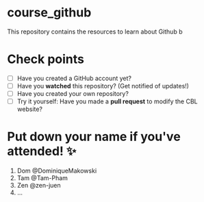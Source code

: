 # course_github
This repository contains the resources to learn about Github b    

# Check points
- [ ] Have you created a GitHub account yet?
- [ ] Have you **watched** this repository? (Get notified of updates!) 
- [ ] Have you created your own repository?
- [ ] Try it yourself: Have you made a **pull request** to modify the CBL website?

# Put down your name if you've attended! ✨ 
1. Dom @DominiqueMakowski
2. Tam @Tam-Pham
3. Zen @zen-juen
4. ...
